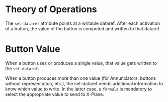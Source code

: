 # Theory of Operations

The `set-dataref` attribute points at a writable dataref. After each activation of a button, the value of the button is computed and written to that dataref.

# Button Value

When a button uses or produces a single value, that value gets written to the `set-dataref`.

When a button produces more than one value (for Annunciators, buttons without representation, etc.), the set-dataref needs additional information to know which value to write. In the latter case, a `formula` is mandatory to select the appropriate value to send to X-Plane.
